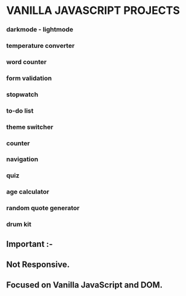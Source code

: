 # VANILLA JAVASCRIPT PROJECTS

### darkmode - lightmode 

### temperature converter 

### word counter 

### form validation

### stopwatch 

### to-do list

### theme switcher 

### counter 

### navigation

### quiz

### age calculator 

### random quote generator 

### drum kit 

## Important :-

## Not Responsive.

## Focused on Vanilla JavaScript and DOM.
